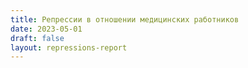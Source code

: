 ```yaml
---
title: Репрессии в отношении медицинских работников
date: 2023-05-01
draft: false
layout: repressions-report
---
```


